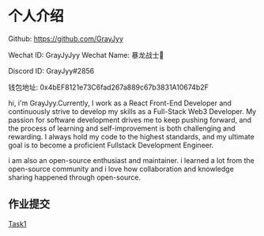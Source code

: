 # 个人介绍

Github: https://github.com/GrayJyy

Wechat ID: GrayJyJyy
Wechat Name: 暴龙战士🦖

Discord ID: GrayJyy#2856

钱包地址: 0x4bEF8121e73C6fad267a889c67b3831A10674b2F

hi, i'm GrayJyy.Currently, I work as a React Front-End Developer and continuously strive to develop my skills as a Full-Stack Web3 Developer. My passion for software development drives me to keep pushing forward, and the process of learning and self-improvement is both challenging and rewarding. I always hold my code to the highest standards, and my ultimate goal is to become a proficient Fullstack Development Engineer.

i am also an open-source enthusiast and maintainer. i learned a lot from the open-source community and i love how collaboration and knowledge sharing happened through open-source.


## 作业提交

[Task1](https://github.com/GrayJyy/openbuild-task-erc20)

